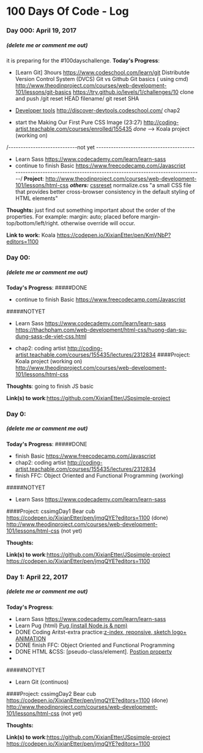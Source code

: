 # 100 Days Of Code - Log


### Day 000: April 19, 2017 
##### (delete me or comment me out)
it is preparing for the #100dayschallenge.
**Today's Progress**: 
- [Learn Git] 3hours
https://www.codeschool.com/learn/git
Distributde Version Control System (DVCS)
Git vs Github
Git basics ( using cmd) 
  http://www.theodinproject.com/courses/web-development-101/lessons/git-basics
  https://try.github.io/levels/1/challenges/10
clone and push /git reset HEAD filename/ git reset SHA

- [Developer tools](http://www.theodinproject.com/courses/web-development-101/lessons/developer-tools?ref=lnav)
http://discover-devtools.codeschool.com/ chap2

- start the  Making Our First Pure CSS Image (23:27) http://coding-artist.teachable.com/courses/enrolled/155435 *done*
--> Koala project (working on)


/----------------------------not yet ----------------------------------------
- Learn Sass https://www.codecademy.com/learn/learn-sass  
- continue to finish Basic https://www.freecodecamp.com/Javascript  
----------------------------------------------------------------------------/
**Project**: http://www.theodinproject.com/courses/web-development-101/lessons/html-css
***others:***
[cssreset](https:cssreset.com)
normalize.css "a small CSS file that provides better cross-browser consistency in the default styling of HTML elements"



**Thoughts:** 
just find out something important about the order of the properties. For example: margin: auto; placed before margin-top/bottom/left/right. otherwise override will occur.


**Link to work:** Koala https://codepen.io/XixianEtter/pen/KmVNbP?editors=1100


### Day 00: 
##### (delete me or comment me out)

**Today's Progress**: 
#####DONE
- continue to finish Basic https://www.freecodecamp.com/Javascript

#####NOTYET
- Learn Sass https://www.codecademy.com/learn/learn-sass  
https://thachpham.com/web-development/html-css/huong-dan-su-dung-sass-de-viet-css.html

- chap2: coding artist http://coding-artist.teachable.com/courses/155435/lectures/2312834
####Project:
Koala project (working on)
http://www.theodinproject.com/courses/web-development-101/lessons/html-css

**Thoughts**: going to finish JS basic

**Link(s) to work**:https://github.com/XixianEtter/JSpsimple-project

### Day 0: 
##### (delete me or comment me out)

**Today's Progress**: 
#####DONE
- finish Basic https://www.freecodecamp.com/Javascript
- chap2: coding artist http://coding-artist.teachable.com/courses/155435/lectures/2312834
- finish FFC: Object Oriented and Functional Programming (working)

#####NOTYET
- Learn Sass https://www.codecademy.com/learn/learn-sass  


####Project:
cssimgDay1 Bear cub https://codepen.io/XixianEtter/pen/jmqQYE?editors=1100 (done)
http://www.theodinproject.com/courses/web-development-101/lessons/html-css (not yet)

**Thoughts:**

**Link(s) to work**:https://github.com/XixianEtter/JSpsimple-project
https://codepen.io/XixianEtter/pen/jmqQYE?editors=1100

### Day 1: April 22, 2017
##### (delete me or comment me out)

**Today's Progress**: 
- Learn Sass https://www.codecademy.com/learn/learn-sass  
- Learn Pug (html) [Pug (install Node.js & npm)](http://webfaver.com/client-side/html5/voi-jade-pug-cong-viec-cat-html-tro-nen-nhanh-hon-phan-1.html)
- DONE Coding Aritst-extra practice:[z-index, reponsive, sketch logo+ ANIMATION](http://coding-artist.teachable.com/courses/155435/lectures/2312834)
- DONE finish FFC: Object Oriented and Functional Programming
- DONE HTML &CSS: [pseudo-class/element]. [Postion property](https://www.w3schools.com/css/css_positioning.asp) 
- 


#####NOTYET

- Learn Git (continuos)


####Project:
cssimgDay2 Bear cub https://codepen.io/XixianEtter/pen/jmqQYE?editors=1100 (done)
http://www.theodinproject.com/courses/web-development-101/lessons/html-css (not yet)

**Thoughts:**

**Link(s) to work**:https://github.com/XixianEtter/JSpsimple-project
https://codepen.io/XixianEtter/pen/jmqQYE?editors=1100
<!-- EXAMPLE 
### Day 0: February 30, 2016 (Example 1)
##### (delete me or comment me out)

**Today's Progress**: Fixed CSS, worked on canvas functionality for the app.

**Thoughts:** I really struggled with CSS, but, overall, I feel like I am slowly getting better at it. Canvas is still new for me, but I managed to figure out some basic functionality.

**Link to work:** [Calculator App](http://www.example.com)

### Day 0: February 30, 2016 (Example 2)
##### (delete me or comment me out)

**Today's Progress**: Fixed CSS, worked on canvas functionality for the app.

**Thoughts**: I really struggled with CSS, but, overall, I feel like I am slowly getting better at it. Canvas is still new for me, but I managed to figure out some basic functionality.

**Link(s) to work**: [Calculator App](http://www.example.com)


### Day 1: June 27, Monday

**Today's Progress**: I've gone through many exercises on FreeCodeCamp.

**Thoughts** I've recently started coding, and it's a great feeling when I finally solve an algorithm challenge after a lot of attempts and hours spent.

**Link(s) to work**
1. [Find the Longest Word in a String](https://www.freecodecamp.com/challenges/find-the-longest-word-in-a-string)
2. [Title Case a Sentence](https://www.freecodecamp.com/challenges/title-case-a-sentence)
-->
